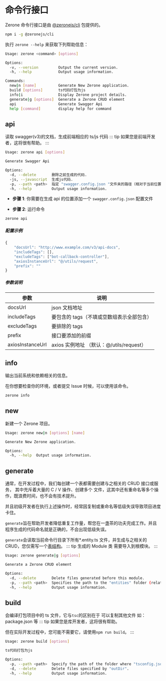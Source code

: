 # 命令行接口

<!-- <NpmBadge package="@zeronejs/cli" /> -->

Zerone 命令行接口是由 [@zeronejs/cli](https://www.npmjs.com/package/@zeronejs/cli) 包提供的。

```bash
npm i -g @zeronejs/cli
```

执行 `zerone --help` 来获取下列帮助信息：

```bash
Usage: zerone <command> [options]

Options:
  -v, --version         Output the current version.
  -h, --help            Output usage information.

Commands:
  new|n [name]          Generate New Zerone application.
  build [options]       ts代码打包为js
  info|i                Display Zerone project details.
  generate|g [options]  Generate a Zerone CRUD element
  api                   Generate Swagger Api
  help [command]        display help for command
```
## api

读取 swagger(v3)的文档，生成前端相应的 ts/js 代码
::: tip
如果您是前端开发者，这将很有帮助。
:::

```bash
Usage: zerone api [options]

Generate Swagger Api

Options:
  -d, --delete       删除之前生成的代码.
  -js, --javascript  生成js代码.
  -p, --path <path>  指定 "swagger.config.json "文件夹的路径（相对于当前位置）
  -h, --help         Output usage information.
```

- **步骤 1**: 你需要在生成 api 的位置添加一个 `swagger.config.json` 配置文件

- **步骤 2**: 运行命令

```bash
zerone api
```

##### 配置示例

```ts
{
    "docsUrl": "http://www.example.com/v3/api-docs",
    "includeTags": [],
    "excludeTags": ["bot-callback-controller"],
    "axiosInstanceUrl": "@/utils/request",
    "prefix": ""
}
```

##### 参数说明

| 参数             | 说明                                      |
| ---------------- | ----------------------------------------- |
| docsUrl          | json 文档地址                             |
| includeTags      | 要包含的 tags（不填或空数组表示全部包含） |
| excludeTags      | 要排除的 tags                             |
| prefix           | 接口要添加的前缀                          |
| axiosInstanceUrl | axios 实例地址 （默认：@/utils/request）  |

## info

输出当前系统和依赖相关的信息。

在你想要检查你的环境，或者提交 Issue 时候，可以使用该命令。

```bash
zerone info
```


## new

新建一个 Zerone 项目。

```bash
Usage: zerone new|n [options] [name]

Generate New Zerone application.

Options:
  -h, --help  Output usage information.
```

## generate

通常，在开发过程中，我们每创建一个表都需要创建与之相关的 CRUD 接口或服务， 其中充斥着大量的 C / V 操作、创建多个
文件，这其中还有重命名等多个操作，既浪费时间，也不会有技术提升。

并且初级开发者在执行上述操作时，经常因复制或重命名等低级失误导致项目进度卡住。

`generate`旨在帮助开发者降低重复工作量，帮您在一盏茶的功夫完成工作。并且程序生成的代码命名就是正确的，不会出现低级失误。

<!-- ::: tip
您仅需写一个表结构，执行一行命令，即可生成 CRUD
::: -->

`generate`会读取当前命令行目录下所有\*.entity.ts 文件，并生成与之相关的 CRUD，您仅需写一个[表结构](https://typeorm.io/#/entities)。
::: tip
生成的 Module 类 需要导入到根模块。
:::

```bash
Usage: zerone generate|g [options]

Generate a Zerone CRUD element

Options:
  -d, --delete       Delete files generated before this module.
  -p, --path <path>  Specifies the path to the "entities" folder (relative to the command line).
  -h, --help         Output usage information.
```

## build

会编译打包项目中的 ts 文件，它与`tsc`的区别在于 可以复制其他文件 如：package.json 等
::: tip
如果您是库开发者，这将很有帮助。

但在实际开发过程中，您可能不需要它，请使用`npm run build`。
:::

```bash
Usage: zerone build [options]

ts代码打包为js

Options:
  -p, --path <path>  Specify the path of the folder where "tsconfig.json" is located.
  -d, --delete       Delete files specified by "outDir".
  -h, --help         Output usage information.
```

